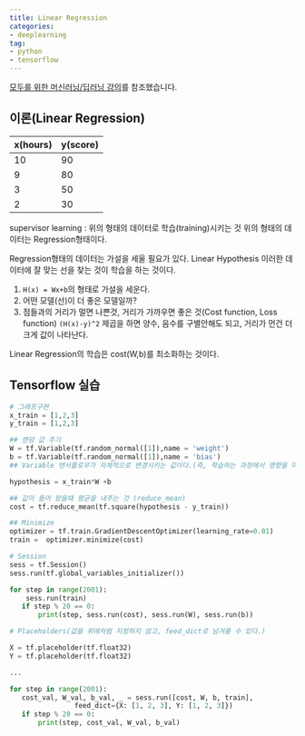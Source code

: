 ```yaml
---
title: Linear Regression
categories:
- deeplearning
tag:
- python
- tensorflow
---
```


<a href="https://hunkim.github.io/ml/">모두를 위한 머신러닝/딥러닝 강의</a>를 참조했습니다.


## 이론(Linear Regression)

|x(hours)|y(score)|
|------|------|
|10|90|
|9|80|
|3|50|
|2|30|

supervisor learning : 위의 형태의 데이터로 학습(training)시키는 것
위의 형태의 데이터는 Regression형태이다.

Regression형태의 데이터는 가설을 세울 필요가 있다. Linear Hypothesis 이러한 데이터에 잘 맞는 선을 찾는 것이 학습을 하는 것이다.

1. `H(x) = Wx+b`의 형태로 가설을 세운다.
2. 어떤 모델(선)이 더 좋은 모델일까?
3. 점들과의 거리가 멀면 나쁜것, 거리가 가까우면 좋은 것(Cost function, Loss function) `(H(x)-y)^2` 제곱을 하면 양수, 음수를 구별안해도 되고, 거리가 먼건 더 크게 값이 나타난다.

Linear Regression의 학습은 cost(W,b)를 최소화하는 것이다.

## Tensorflow 실습

```python
# 그래프구현
x_train = [1,2,3]
y_train = [1,2,3]

## 랜덤 값 주기
W = tf.Variable(tf.random_normal([1]),name = 'weight')
b = tf.Variable(tf.random_normal([1]),name = 'bias')
## Variable 텐서플로우가 자체적으로 변경시키는 값이다.(즉, 학습하는 과정에서 영향을 미치는 값이다.)

hypothesis = x_train*W +b

## 값이 들어 왔을때 평균을 내주는 것 (reduce_mean)
cost = tf.reduce_mean(tf.square(hypothesis - y_train))

## Minimize
optimizer = tf.train.GradientDescentOptimizer(learning_rate=0.01)
train =  optimizer.minimize(cost)

# Session
sess = tf.Session()
sess.run(tf.global_variables_initializer())

for step in range(2001):
	sess.run(train)
   if step % 20 == 0:
       print(step, sess.run(cost), sess.run(W), sess.run(b))

# Placeholders(값을 위에처럼 지정하지 않고, feed_dict로 넘겨줄 수 있다.)

X = tf.placeholder(tf.float32)
Y = tf.placeholder(tf.float32)

...

for step in range(2001):
   cost_val, W_val, b_val, _ = sess.run([cost, W, b, train],
                feed_dict={X: [1, 2, 3], Y: [1, 2, 3]})
   if step % 20 == 0:
       print(step, cost_val, W_val, b_val)
```
